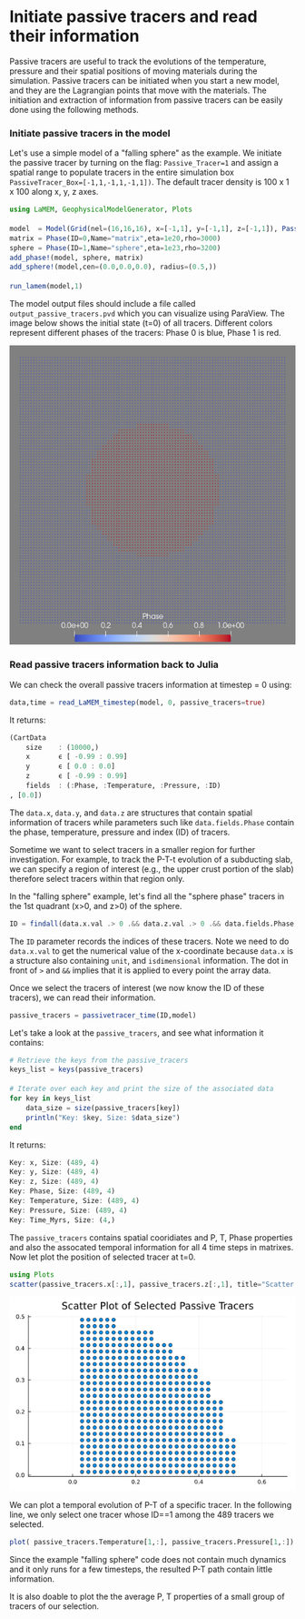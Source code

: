 # Initiate passive tracers and read their information 
Passive tracers are useful to track the evolutions of the temperature, pressure and their spatial positions of moving materials during the simulation. Passive tracers can be initiated when you start a new model, and they are the Lagrangian points that move with the materials. The initiation and extraction of information from passive tracers can be easily done using the following methods.

### Initiate passive tracers in the model
Let's use a simple model of a "falling sphere" as the example. We initiate the passive tracer by turning on the flag: `Passive_Tracer=1` and assign a spatial range to populate tracers in the entire simulation box `PassiveTracer_Box=[-1,1,-1,1,-1,1])`. The default tracer density is 100 x 1 x 100 along x, y, z axes. 
```julia
using LaMEM, GeophysicalModelGenerator, Plots

model  = Model(Grid(nel=(16,16,16), x=[-1,1], y=[-1,1], z=[-1,1]), PassiveTracers(Passive_Tracer=1, PassiveTracer_Box=[-1,1,-1,1,-1,1]))
matrix = Phase(ID=0,Name="matrix",eta=1e20,rho=3000)
sphere = Phase(ID=1,Name="sphere",eta=1e23,rho=3200)
add_phase!(model, sphere, matrix)
add_sphere!(model,cen=(0.0,0.0,0.0), radius=(0.5,))

run_lamem(model,1)
```
The model output files should include a file called `output_passive_tracers.pvd` which you can visualize using ParaView. The image below shows the initial state (t=0) of all tracers. Different colors represent  different phases of the tracers: Phase 0 is blue, Phase 1 is red.

![InitialSetupSphere](assets/Passivetracers_pv.png)

### Read passive tracers information back to Julia
We can check the overall passive tracers information at timestep = 0 using:
```julia
data,time = read_LaMEM_timestep(model, 0, passive_tracers=true)
```
It returns:
```julia
(CartData 
    size    : (10000,)
    x       ϵ [ -0.99 : 0.99]
    y       ϵ [ 0.0 : 0.0]
    z       ϵ [ -0.99 : 0.99]
    fields  : (:Phase, :Temperature, :Pressure, :ID)
, [0.0])
```
The `data.x`, `data.y`, and `data.z` are structures that contain spatial information of tracers while parameters such like `data.fields.Phase` contain the phase, temperature, pressure and index (ID) of tracers.

Sometime we want to select tracers in a smaller region for further investigation. For example, to track the P-T-t evolution of a subducting slab, we can specify a region of interest (e.g., the upper crust portion of the slab) therefore select tracers within that region only.

In the "falling sphere" example, let's find all the "sphere phase" tracers in the 1st quadrant (x>0, and z>0) of the sphere.

```julia
ID = findall(data.x.val .> 0 .&& data.z.val .> 0 .&& data.fields.Phase .== 1)
```
The `ID` parameter records the indices of these tracers. Note we need to do `data.x.val` to get the numerical value of the x-coordinate because `data.x` is a structure also containing `unit`, and `isdimensional` information. The dot in front of `>` and `&&`  implies that it is applied to every point the array data.

Once we select the tracers of interest (we now know the ID of these tracers), we can read their information.
```julia
passive_tracers = passivetracer_time(ID,model)
```
Let's take a look at the `passive_tracers`, and see what information it contains:
```julia
# Retrieve the keys from the passive_tracers
keys_list = keys(passive_tracers)

# Iterate over each key and print the size of the associated data
for key in keys_list
    data_size = size(passive_tracers[key])
    println("Key: $key, Size: $data_size")
end
```
It returns:
```julia
Key: x, Size: (489, 4)
Key: y, Size: (489, 4)
Key: z, Size: (489, 4)
Key: Phase, Size: (489, 4)
Key: Temperature, Size: (489, 4)
Key: Pressure, Size: (489, 4)
Key: Time_Myrs, Size: (4,)
```
The `passive_tracers` contains spatial cooridiates and P, T, Phase properties and also the assocated temporal information for all 4 time steps in matrixes. Now let plot the position of selected tracer at t=0.

```julia
using Plots
scatter(passive_tracers.x[:,1], passive_tracers.z[:,1], title="Scatter Plot of Selected Passive Tracers", legend=false, aspect_ratio=:equal)
```
![InitialSetupSphere](assets/Passivetracers_plot.png)

We can plot a temporal evolution of P-T of a specific tracer. In the following line, we only select one tracer whose ID==1 among the 489 tracers we selected.
```julia
plot( passive_tracers.Temperature[1,:], passive_tracers.Pressure[1,:])
```

 Since the example "falling sphere" code does not contain much dynamics and it only runs for a few timesteps, the resulted P-T path contain little information. 

It is also doable to plot the the average P, T properties of a small group of tracers of our selection.